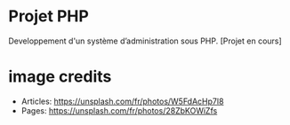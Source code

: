 # Projet PHP
Developpement d'un système d’administration sous PHP.
[Projet en cours]

# image credits
* Articles: https://unsplash.com/fr/photos/W5FdAcHp7l8
* Pages: https://unsplash.com/fr/photos/28ZbKOWiZfs
 
